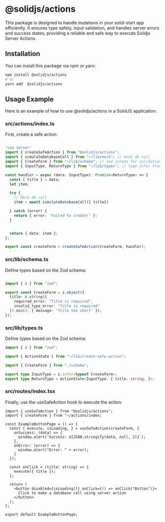  # @solidjs/actions

 This package is designed to handle mutations in your solid-start app efficiently. It ensures type safety, input validation, and handles server errors and success states, providing a reliable and safe way to execute Solidjs Server Actions.

 ## Installation

You can install this package via npm or yarn:

```bash
npm install @solidjs/actions
# or
yarn add  @solidjs/actions

```

## Usage Example 
Here is an example of how to use @solidjs/actions in a SolidJS application:
### src/actions/index.ts
First, create a safe action:

```ts filename="index.ts" copy 

'use server'
import { createSafeAction } from "@solidjs/actions";
import { simulateDatabaseCall } from "~/lib/mock"; // mock db call
import { CreateForm } from "~/lib/schema"; // zod schema for validation 
import { InputType, ReturnType } from "~/lib/types"; // type infer from zod schema and type of your action state 

const handler = async (data: InputType): Promise<ReturnType> => {
  const { title } = data;
  let item;

  try {
    // Mock db call 
    item = await simulateDatabaseCall({ title})

  } catch (error) {
    return { error: 'Failed to create!' };
  }


  return { data: item };
};

export const createForm = createSafeAction(CreateForm, handler);

```
### src/lib/schema.ts
Define types based on the Zod schema:

```ts filename="schema.ts" copy 

import { z } from "zod";

export const CreateForm = z.object({
  title: z.string({
    required_error: "Title is required",
    invalid_type_error: "Title is required"
  }).min(4, { message: 'Title too short' }),
});

```

### src/lib/types.ts
Define types based on the Zod schema:
```ts filename="schema.ts" copy 
import { z } from "zod";

import { ActionState } from "~/lib/create-safe-action";

import { CreateForm } from "./schema";

export type InputType = z.infer<typeof CreateForm>;
export type ReturnType = ActionState<InputType, { title: string; }>;

```
### src/routes/index.tsx
Finally, use the useSafeAction hook to execute the action:

```tsx filename="index.tsx" copy
import { useSafeAction } from "@solidjs/actions";
import { createForm } from "~/actions/index;

const ExampleButtonPage = () => {
  const { execute, isLoading, } = useSafeAction(createForm, {
    onSuccess: (data) => {
      window.alert(`Success: ${JSON.stringify(data, null, 2)}`);
    },
    onError: (error) => {
      window.alert("Error: " + error);
    }
  });

  const onClick = (title: string) => {
    execute({ title });
  };

  return ( 
    <button disabled={isLoading()} onClick={() => onClick("Button")}>
      Click to make a database call using server action
    </button>
  );
};

export default ExampleButtonPage;

```





